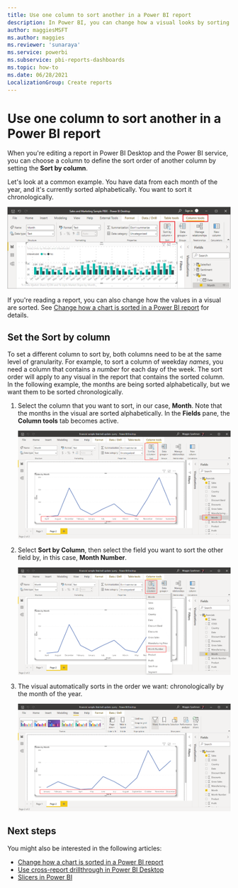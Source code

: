 ```yaml
---
title: Use one column to sort another in a Power BI report
description: In Power BI, you can change how a visual looks by sorting it by different data fields.
author: maggiesMSFT
ms.author: maggies
ms.reviewer: 'sunaraya'
ms.service: powerbi
ms.subservice: pbi-reports-dashboards
ms.topic: how-to
ms.date: 06/28/2021
LocalizationGroup: Create reports
---
```

# Use one column to sort another in a Power BI report

When you're editing a report in Power BI Desktop and the Power BI service, you can choose a column to define the sort order of another column by setting the **Sort by column**.

Let's look at a common example. You have data from each month of the year, and it's currently sorted alphabetically. You want to sort it chronologically. 

![Sort by Column button](media/desktop-sort-by-column/power-bi-column-tools.png)

If you're reading a report, you can also change how the values in a visual are sorted. See [Change how a chart is sorted in a Power BI report](../consumer/end-user-change-sort.md) for details.

## Set the Sort by column

To set a different column to sort by, both columns need to be at the same level of granularity. For example, to sort a column of weekday *names*, you need a column that contains a *number* for each day of the week. The sort order will apply to any visual in the report that contains the sorted column. In the following example, the months are being sorted alphabetically, but we
 want them to be sorted chronologically.

1. Select the column that you want to sort, in our case, **Month**. Note that the months in the visual are sorted alphabetically. In the **Fields** pane, the **Column tools** tab becomes active.
   
    ![Active Sort by Column button, visual sorted alphabetically](media/desktop-sort-by-column/power-bi-alphabetical-sort.png)

1. Select **Sort by Column**, then select the field you want to sort the other field by, in this case, **Month Number**.

    ![Sort by Column menu, select Month Number](media/desktop-sort-by-column/power-bi-new-sort.png)

1. The visual automatically sorts in the order we want: chronologically by the month of the year.

    ![Sort by Column menu, visual sorted chronologically](media/desktop-sort-by-column/power-bi-chronological-sort.png)


<!---
This functionality is no longer active.

## Getting back to default column for sorting
You can sort by any column you'd like, but there may be times when you want the visual to return to its default sorting column. No problem. For a visual that has a sort column selected, open the **More options** menu and select that column again, and the visualization returns to its default sort column.

For example, here's our previous chart:

![Initial visualization](media/desktop-sort-by-column/sortbycolumn_6.png)

When we go back to the menu and select **SalesQuantity** again, the visual defaults to being ordered alphabetically by **Manufacturer**, as shown in the following image.

![Default sort order](media/desktop-sort-by-column/sortbycolumn_7.png)

With so many options for sorting your visuals, creating just the chart or image you want is easy.
--->

## Next steps

You might also be interested in the following articles:

* [Change how a chart is sorted in a Power BI report](../consumer/end-user-change-sort.md)
* [Use cross-report drillthrough in Power BI Desktop](desktop-cross-report-drill-through.md)
* [Slicers in Power BI](../visuals/power-bi-visualization-slicers.md)
